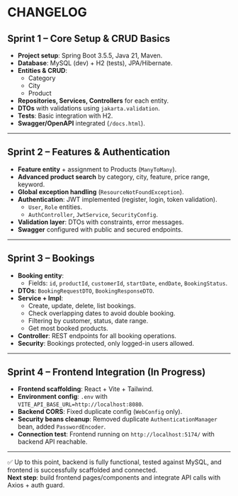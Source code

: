 # CHANGELOG

## Sprint 1 – Core Setup & CRUD Basics
- **Project setup**: Spring Boot 3.5.5, Java 21, Maven.
- **Database**: MySQL (dev) + H2 (tests), JPA/Hibernate.
- **Entities & CRUD**:  
  - Category  
  - City  
  - Product  
- **Repositories, Services, Controllers** for each entity.  
- **DTOs** with validations using `jakarta.validation`.  
- **Tests**: Basic integration with H2.  
- **Swagger/OpenAPI** integrated (`/docs.html`).

---

## Sprint 2 – Features & Authentication
- **Feature entity** + assignment to Products (`ManyToMany`).  
- **Advanced product search** by category, city, feature, price range, keyword.  
- **Global exception handling** (`ResourceNotFoundException`).  
- **Authentication**: JWT implemented (register, login, token validation).  
  - `User`, `Role` entities.  
  - `AuthController`, `JwtService`, `SecurityConfig`.  
- **Validation layer**: DTOs with constraints, error messages.  
- **Swagger** configured with public and secured endpoints.

---

## Sprint 3 – Bookings
- **Booking entity**:  
  - Fields: `id`, `productId`, `customerId`, `startDate`, `endDate`, `BookingStatus`.  
- **DTOs**: `BookingRequestDTO`, `BookingResponseDTO`.  
- **Service + Impl**:  
  - Create, update, delete, list bookings.  
  - Check overlapping dates to avoid double booking.  
  - Filtering by customer, status, date range.  
  - Get most booked products.  
- **Controller**: REST endpoints for all booking operations.  
- **Security**: Bookings protected, only logged-in users allowed.

---

## Sprint 4 – Frontend Integration (In Progress)
- **Frontend scaffolding**: React + Vite + Tailwind.  
- **Environment config**: `.env` with `VITE_API_BASE_URL=http://localhost:8080`.  
- **Backend CORS**: Fixed duplicate config (`WebConfig` only).  
- **Security beans cleanup**: Removed duplicate `AuthenticationManager` bean, added `PasswordEncoder`.  
- **Connection test**: Frontend running on `http://localhost:5174/` with backend API reachable.

---

✅ Up to this point, backend is fully functional, tested against MySQL, and frontend is successfully scaffolded and connected.  
**Next step**: build frontend pages/components and integrate API calls with Axios + auth guard.
